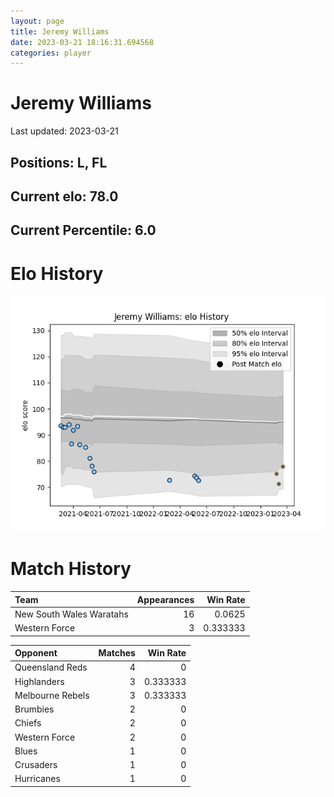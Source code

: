```yaml
---  
layout: page  
title: Jeremy Williams  
date: 2023-03-21 18:16:31.694568  
categories: player  
---
```

# Jeremy Williams


Last updated: 2023-03-21
## Positions: L, FL

## Current elo: 78.0

## Current Percentile: 6.0

# Elo History


![elo history](history_JeremyWilliams.png)
# Match History


| Team                     |   Appearances |   Win Rate |
|:-------------------------|--------------:|-----------:|
| New South Wales Waratahs |            16 |   0.0625   |
| Western Force            |             3 |   0.333333 |

| Opponent         |   Matches |   Win Rate |
|:-----------------|----------:|-----------:|
| Queensland Reds  |         4 |   0        |
| Highlanders      |         3 |   0.333333 |
| Melbourne Rebels |         3 |   0.333333 |
| Brumbies         |         2 |   0        |
| Chiefs           |         2 |   0        |
| Western Force    |         2 |   0        |
| Blues            |         1 |   0        |
| Crusaders        |         1 |   0        |
| Hurricanes       |         1 |   0        |